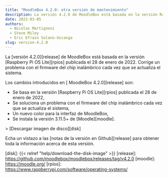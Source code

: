 ```yaml
---
title: "MoodleBox 4.2.0: otra versión de mantenimiento"
description: La versión 4.2.0 de MoodleBox está basada en la versión Raspberry Pi OS publicada el 28 de enero de 2022.
date: 2022-03-05
authors:
  - Nicolas Martignoni
  - Steve Miley
  - Eric Efrain Solano-Uscanga
slug: version-4.2.0
---
```


La [versión 4.2.0][release] de MoodleBox está basada en la versión [Raspberry Pi OS Lite][rpios] publicada el 28 de enero de 2022. Corrige un problema con el firmware del chip inalámbrico cada vez que se actualiza el sistema.

Los cambios introducidos en [ MoodleBox 4.2.0][release] son:

- Se basa en la versión [Raspberry Pi OS Lite][rpios] publicada el 28 de enero de 2022,
- Se soluciona un problema con el firmware del chip inalámbrico cada vez que se actualiza el sistema,
- Un nuevo color para la interfaz de MoodleBox,
- Se instala la versión 3.11.5+ de [Moodle][moodle].

&gt; [Descargar imagen de disco][disk]

Echa un vistazo a las [notas de la versión en Github][release] para obtener toda la información acerca de esta versión.

[disk]: {{< relref "help/download-the-disk-image" >}}
[release]: https://github.com/moodlebox/moodlebox/releases/tag/v4.2.0
[moodle]: https://moodle.org/
[rpios]: https://www.raspberrypi.com/software/operating-systems/
